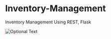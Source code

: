 # Inventory-Management
Inventory Management Using REST, Flask


![Optional Text](../master/Capture.png)

